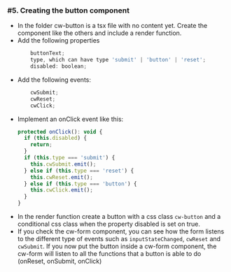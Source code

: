### #5. Creating the button component

- In the folder cw-button is a tsx file with no content yet. Create the component like the others and include a render function. 
- Add the following properties
  ```javascript
      buttonText;
      type, which can have type 'submit' | 'button' | 'reset';
      disabled: boolean;
  ```
- Add the following events:
  ```javascript
      cwSubmit;
      cwReset;
      cwClick;
  ```  
- Implement an onClick event like this:
  ```javascript
  protected onClick(): void {
    if (this.disabled) {
      return;
    }
    if (this.type === 'submit') {
      this.cwSubmit.emit();
    } else if (this.type === 'reset') {
      this.cwReset.emit();
    } else if (this.type === 'button') {
      this.cwClick.emit();
    }
  }
  ```
- In the render function create a button with a css class `cw-button` and a conditional css class when the property disabled is set on true.
- If you check the cw-form component, you can see how the form listens to the different type of events such as `inputStateChanged`, `cwReset` and `cwSubmit`. If you now put the button inside a cw-form component, the cw-form will listen to all the functions that a button is able to do (onReset, onSubmit, onClick)